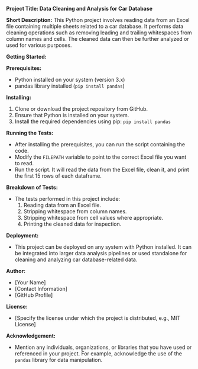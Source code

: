 **Project Title: Data Cleaning and Analysis for Car Database**

**Short Description:**
This Python project involves reading data from an Excel file containing multiple sheets related to a car database. It performs data cleaning operations such as removing leading and trailing whitespaces from column names and cells. The cleaned data can then be further analyzed or used for various purposes.

**Getting Started:**

**Prerequisites:**
- Python installed on your system (version 3.x)
- pandas library installed (`pip install pandas`)

**Installing:**
1. Clone or download the project repository from GitHub.
2. Ensure that Python is installed on your system.
3. Install the required dependencies using pip: `pip install pandas`

**Running the Tests:**
- After installing the prerequisites, you can run the script containing the code.
- Modify the `FILEPATH` variable to point to the correct Excel file you want to read.
- Run the script. It will read the data from the Excel file, clean it, and print the first 15 rows of each dataframe.

**Breakdown of Tests:**
- The tests performed in this project include:
  1. Reading data from an Excel file.
  2. Stripping whitespace from column names.
  3. Stripping whitespace from cell values where appropriate.
  4. Printing the cleaned data for inspection.

**Deployment:**
- This project can be deployed on any system with Python installed. It can be integrated into larger data analysis pipelines or used standalone for cleaning and analyzing car database-related data.

**Author:**
- [Your Name]
- [Contact Information]
- [GitHub Profile]

**License:**
- [Specify the license under which the project is distributed, e.g., MIT License]

**Acknowledgement:**
- Mention any individuals, organizations, or libraries that you have used or referenced in your project. For example, acknowledge the use of the `pandas` library for data manipulation.
